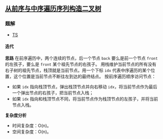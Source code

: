 ## [从前序与中序遍历序列构造二叉树](https://leetcode.cn/problems/construct-binary-tree-from-preorder-and-inorder-traversal/)
### 题解
+ [TS](../../ts/128/105.ts)

#### 迭代
**思路**
在前序遍历中，两个连续的节点，后一个节点 `back` 要么是前一个节点 `front` 的左孩子，要么是 `front` 某个祖先节点的右孩子。
用栈维护当前节点的所有没有右子树的祖先节点，栈顶就是当前节点。用一个下标 `idx` 代表中序遍历的某个位置，这个位置是当前节点不断往左到达的最终结点。
按前序遍历顺序访问节点：
+ 如果 `idx` 指向栈顶节点，弹出栈顶节点并向右移动 `idx`，将当前节点作为最后一个弹出节点的右孩子，把当前节点入栈；
+ 如果 `idx` 指向和栈顶节点不同，将当前节点作为栈顶节点的左孩子，并将当前节点入栈。

**复杂度分析**
+ 时间复杂度：O(n)。
+ 空间复杂度：O(n)。 